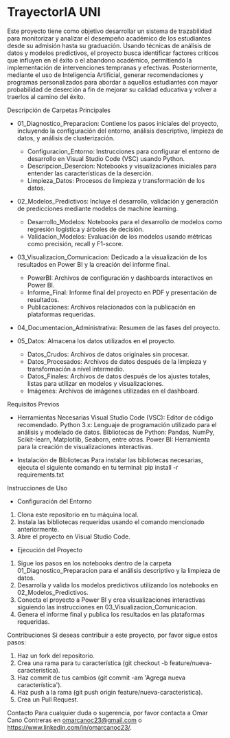 # TrayectorIA UNI
Este proyecto tiene como objetivo desarrollar un sistema de trazabilidad para monitorizar y analizar el desempeño académico de los estudiantes desde su admisión hasta su graduación. Usando técnicas de análisis de datos y modelos predictivos, el proyecto busca identificar factores críticos que influyen en el éxito o el abandono académico, permitiendo la implementación de intervenciones tempranas y efectivas. Posteriormente, mediante el uso de Inteligencia Artificial, generar recomendaciones y programas personalizados para abordar a aquellos estudiantes con mayor probabilidad de deserción a fin de mejorar su calidad educativa y volver a traerlos al camino del éxito.

Descripción de Carpetas Principales

- 01_Diagnostico_Preparacion: Contiene los pasos iniciales del proyecto, incluyendo la configuración del entorno, análisis descriptivo, limpieza de datos, y análisis de clusterización.

  - Configuracion_Entorno: Instrucciones para configurar el entorno de desarrollo en Visual Studio Code (VSC) usando Python.
  - Descripcion_Desercion: Notebooks y visualizaciones iniciales para entender las características de la deserción.
  - Limpieza_Datos: Procesos de limpieza y transformación de los datos.

- 02_Modelos_Predictivos: Incluye el desarrollo, validación y generación de predicciones mediante modelos de machine learning.

  - Desarrollo_Modelos: Notebooks para el desarrollo de modelos como regresión logística y árboles de decisión.
  - Validacion_Modelos: Evaluación de los modelos usando métricas como precisión, recall y F1-score.
  
- 03_Visualizacion_Comunicacion: Dedicado a la visualización de los resultados en Power BI y la creación del informe final.

  - PowerBI: Archivos de configuración y dashboards interactivos en Power BI.
  - Informe_Final: Informe final del proyecto en PDF y presentación de resultados.
  - Publicaciones: Archivos relacionados con la publicación en plataformas requeridas.

- 04_Documentacion_Administrativa: Resumen de las fases del proyecto.

- 05_Datos: Almacena los datos utilizados en el proyecto.

  - Datos_Crudos: Archivos de datos originales sin procesar.
  - Datos_Procesados: Archivos de datos después de la limpieza y transformación a nivel intermedio.
  - Datos_Finales: Archivos de datos después de los ajustes totales, listas para utilizar en modelos y visualizaciones.
  - Imágenes: Archivos de imágenes utilizadas en el dashboard.

Requisitos Previos

- Herramientas Necesarias
  Visual Studio Code (VSC): Editor de código recomendado.
  Python 3.x: Lenguaje de programación utilizado para el análisis y modelado de datos.
  Bibliotecas de Python: Pandas, NumPy, Scikit-learn, Matplotlib, Seaborn, entre otras.
  Power BI: Herramienta para la creación de visualizaciones interactivas.

- Instalación de Bibliotecas
  Para instalar las bibliotecas necesarias, ejecuta el siguiente comando en tu terminal:
  pip install -r requirements.txt

Instrucciones de Uso

- Configuración del Entorno

1. Clona este repositorio en tu máquina local.
2. Instala las bibliotecas requeridas usando el comando mencionado anteriormente.
3. Abre el proyecto en Visual Studio Code.

- Ejecución del Proyecto

1. Sigue los pasos en los notebooks dentro de la carpeta 01_Diagnostico_Preparacion para el análisis descriptivo y la limpieza de datos.
2. Desarrolla y valida los modelos predictivos utilizando los notebooks en 02_Modelos_Predictivos.
3. Conecta el proyecto a Power BI y crea visualizaciones interactivas siguiendo las instrucciones en 03_Visualizacion_Comunicacion.
4. Genera el informe final y publica los resultados en las plataformas requeridas.

Contribuciones
Si deseas contribuir a este proyecto, por favor sigue estos pasos:

1. Haz un fork del repositorio.
2. Crea una rama para tu característica (git checkout -b feature/nueva-caracteristica).
3. Haz commit de tus cambios (git commit -am 'Agrega nueva característica').
4. Haz push a la rama (git push origin feature/nueva-caracteristica).
5. Crea un Pull Request.

Contacto
Para cualquier duda o sugerencia, por favor contacta a Omar Cano Contreras en omarcanoc23@gmail.com o https://www.linkedin.com/in/omarcanoc23/.
